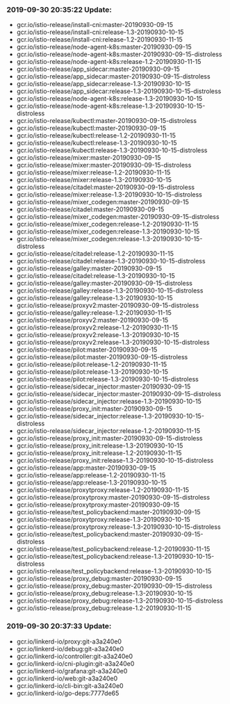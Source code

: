 ### 2019-09-30 20:35:22 Update:

- gcr.io/istio-release/install-cni:master-20190930-09-15
- gcr.io/istio-release/install-cni:release-1.3-20190930-10-15
- gcr.io/istio-release/install-cni:release-1.2-20190930-11-15
- gcr.io/istio-release/node-agent-k8s:master-20190930-09-15
- gcr.io/istio-release/node-agent-k8s:master-20190930-09-15-distroless
- gcr.io/istio-release/node-agent-k8s:release-1.2-20190930-11-15
- gcr.io/istio-release/app_sidecar:master-20190930-09-15
- gcr.io/istio-release/app_sidecar:master-20190930-09-15-distroless
- gcr.io/istio-release/app_sidecar:release-1.3-20190930-10-15
- gcr.io/istio-release/app_sidecar:release-1.3-20190930-10-15-distroless
- gcr.io/istio-release/node-agent-k8s:release-1.3-20190930-10-15
- gcr.io/istio-release/node-agent-k8s:release-1.3-20190930-10-15-distroless
- gcr.io/istio-release/kubectl:master-20190930-09-15-distroless
- gcr.io/istio-release/kubectl:master-20190930-09-15
- gcr.io/istio-release/kubectl:release-1.2-20190930-11-15
- gcr.io/istio-release/kubectl:release-1.3-20190930-10-15
- gcr.io/istio-release/kubectl:release-1.3-20190930-10-15-distroless
- gcr.io/istio-release/mixer:master-20190930-09-15
- gcr.io/istio-release/mixer:master-20190930-09-15-distroless
- gcr.io/istio-release/mixer:release-1.2-20190930-11-15
- gcr.io/istio-release/mixer:release-1.3-20190930-10-15
- gcr.io/istio-release/citadel:master-20190930-09-15-distroless
- gcr.io/istio-release/mixer:release-1.3-20190930-10-15-distroless
- gcr.io/istio-release/mixer_codegen:master-20190930-09-15
- gcr.io/istio-release/citadel:master-20190930-09-15
- gcr.io/istio-release/mixer_codegen:master-20190930-09-15-distroless
- gcr.io/istio-release/mixer_codegen:release-1.2-20190930-11-15
- gcr.io/istio-release/mixer_codegen:release-1.3-20190930-10-15
- gcr.io/istio-release/mixer_codegen:release-1.3-20190930-10-15-distroless
- gcr.io/istio-release/citadel:release-1.2-20190930-11-15
- gcr.io/istio-release/citadel:release-1.3-20190930-10-15-distroless
- gcr.io/istio-release/galley:master-20190930-09-15
- gcr.io/istio-release/citadel:release-1.3-20190930-10-15
- gcr.io/istio-release/galley:master-20190930-09-15-distroless
- gcr.io/istio-release/galley:release-1.3-20190930-10-15-distroless
- gcr.io/istio-release/galley:release-1.3-20190930-10-15
- gcr.io/istio-release/proxyv2:master-20190930-09-15-distroless
- gcr.io/istio-release/galley:release-1.2-20190930-11-15
- gcr.io/istio-release/proxyv2:master-20190930-09-15
- gcr.io/istio-release/proxyv2:release-1.2-20190930-11-15
- gcr.io/istio-release/proxyv2:release-1.3-20190930-10-15
- gcr.io/istio-release/proxyv2:release-1.3-20190930-10-15-distroless
- gcr.io/istio-release/pilot:master-20190930-09-15
- gcr.io/istio-release/pilot:master-20190930-09-15-distroless
- gcr.io/istio-release/pilot:release-1.2-20190930-11-15
- gcr.io/istio-release/pilot:release-1.3-20190930-10-15
- gcr.io/istio-release/pilot:release-1.3-20190930-10-15-distroless
- gcr.io/istio-release/sidecar_injector:master-20190930-09-15
- gcr.io/istio-release/sidecar_injector:master-20190930-09-15-distroless
- gcr.io/istio-release/sidecar_injector:release-1.3-20190930-10-15
- gcr.io/istio-release/proxy_init:master-20190930-09-15
- gcr.io/istio-release/sidecar_injector:release-1.3-20190930-10-15-distroless
- gcr.io/istio-release/sidecar_injector:release-1.2-20190930-11-15
- gcr.io/istio-release/proxy_init:master-20190930-09-15-distroless
- gcr.io/istio-release/proxy_init:release-1.3-20190930-10-15
- gcr.io/istio-release/proxy_init:release-1.2-20190930-11-15
- gcr.io/istio-release/proxy_init:release-1.3-20190930-10-15-distroless
- gcr.io/istio-release/app:master-20190930-09-15
- gcr.io/istio-release/app:release-1.2-20190930-11-15
- gcr.io/istio-release/app:release-1.3-20190930-10-15
- gcr.io/istio-release/proxytproxy:release-1.2-20190930-11-15
- gcr.io/istio-release/proxytproxy:master-20190930-09-15-distroless
- gcr.io/istio-release/proxytproxy:master-20190930-09-15
- gcr.io/istio-release/test_policybackend:master-20190930-09-15
- gcr.io/istio-release/proxytproxy:release-1.3-20190930-10-15
- gcr.io/istio-release/proxytproxy:release-1.3-20190930-10-15-distroless
- gcr.io/istio-release/test_policybackend:master-20190930-09-15-distroless
- gcr.io/istio-release/test_policybackend:release-1.2-20190930-11-15
- gcr.io/istio-release/test_policybackend:release-1.3-20190930-10-15-distroless
- gcr.io/istio-release/test_policybackend:release-1.3-20190930-10-15
- gcr.io/istio-release/proxy_debug:master-20190930-09-15
- gcr.io/istio-release/proxy_debug:master-20190930-09-15-distroless
- gcr.io/istio-release/proxy_debug:release-1.3-20190930-10-15
- gcr.io/istio-release/proxy_debug:release-1.3-20190930-10-15-distroless
- gcr.io/istio-release/proxy_debug:release-1.2-20190930-11-15
### 2019-09-30 20:37:33 Update:

- gcr.io/linkerd-io/proxy:git-a3a240e0
- gcr.io/linkerd-io/debug:git-a3a240e0
- gcr.io/linkerd-io/controller:git-a3a240e0
- gcr.io/linkerd-io/cni-plugin:git-a3a240e0
- gcr.io/linkerd-io/grafana:git-a3a240e0
- gcr.io/linkerd-io/web:git-a3a240e0
- gcr.io/linkerd-io/cli-bin:git-a3a240e0
- gcr.io/linkerd-io/go-deps:7777de65
